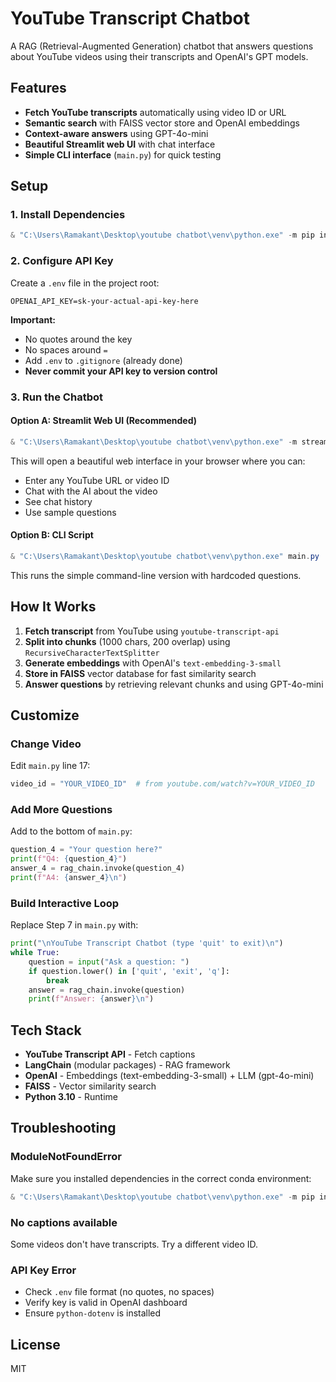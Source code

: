 # YouTube Transcript Chatbot

A RAG (Retrieval-Augmented Generation) chatbot that answers questions about YouTube videos using their transcripts and OpenAI's GPT models.

## Features

- **Fetch YouTube transcripts** automatically using video ID or URL
- **Semantic search** with FAISS vector store and OpenAI embeddings
- **Context-aware answers** using GPT-4o-mini
- **Beautiful Streamlit web UI** with chat interface
- **Simple CLI interface** (`main.py`) for quick testing

## Setup

### 1. Install Dependencies

```powershell
& "C:\Users\Ramakant\Desktop\youtube chatbot\venv\python.exe" -m pip install -r requirements.txt
```

### 2. Configure API Key

Create a `.env` file in the project root:

```
OPENAI_API_KEY=sk-your-actual-api-key-here
```

**Important:** 
- No quotes around the key
- No spaces around `=`
- Add `.env` to `.gitignore` (already done)
- **Never commit your API key to version control**

### 3. Run the Chatbot

#### Option A: Streamlit Web UI (Recommended)

```powershell
& "C:\Users\Ramakant\Desktop\youtube chatbot\venv\python.exe" -m streamlit run app.py
```

This will open a beautiful web interface in your browser where you can:
- Enter any YouTube URL or video ID
- Chat with the AI about the video
- See chat history
- Use sample questions

#### Option B: CLI Script

```powershell
& "C:\Users\Ramakant\Desktop\youtube chatbot\venv\python.exe" main.py
```

This runs the simple command-line version with hardcoded questions.

## How It Works

1. **Fetch transcript** from YouTube using `youtube-transcript-api`
2. **Split into chunks** (1000 chars, 200 overlap) using `RecursiveCharacterTextSplitter`
3. **Generate embeddings** with OpenAI's `text-embedding-3-small`
4. **Store in FAISS** vector database for fast similarity search
5. **Answer questions** by retrieving relevant chunks and using GPT-4o-mini

## Customize

### Change Video

Edit `main.py` line 17:

```python
video_id = "YOUR_VIDEO_ID"  # from youtube.com/watch?v=YOUR_VIDEO_ID
```

### Add More Questions

Add to the bottom of `main.py`:

```python
question_4 = "Your question here?"
print(f"Q4: {question_4}")
answer_4 = rag_chain.invoke(question_4)
print(f"A4: {answer_4}\n")
```

### Build Interactive Loop

Replace Step 7 in `main.py` with:

```python
print("\nYouTube Transcript Chatbot (type 'quit' to exit)\n")
while True:
    question = input("Ask a question: ")
    if question.lower() in ['quit', 'exit', 'q']:
        break
    answer = rag_chain.invoke(question)
    print(f"Answer: {answer}\n")
```

## Tech Stack

- **YouTube Transcript API** - Fetch captions
- **LangChain** (modular packages) - RAG framework
- **OpenAI** - Embeddings (text-embedding-3-small) + LLM (gpt-4o-mini)
- **FAISS** - Vector similarity search
- **Python 3.10** - Runtime

## Troubleshooting

### ModuleNotFoundError

Make sure you installed dependencies in the correct conda environment:

```powershell
& "C:\Users\Ramakant\Desktop\youtube chatbot\venv\python.exe" -m pip install -r requirements.txt
```

### No captions available

Some videos don't have transcripts. Try a different video ID.

### API Key Error

- Check `.env` file format (no quotes, no spaces)
- Verify key is valid in OpenAI dashboard
- Ensure `python-dotenv` is installed

## License

MIT
